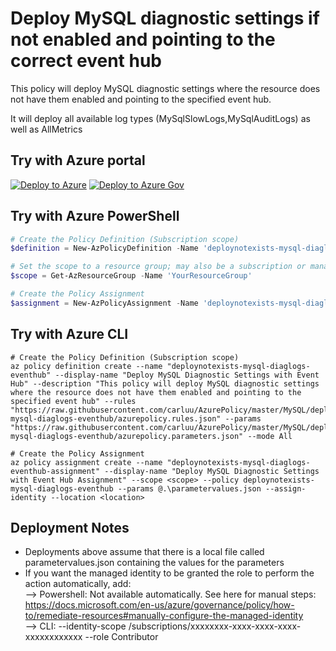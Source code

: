 # Deploy MySQL diagnostic settings if not enabled and pointing to the correct event hub

This policy will deploy MySQL diagnostic settings where the resource does not have them enabled and pointing to the specified event hub.  

It will deploy all available log types (MySqlSlowLogs,MySqlAuditLogs) as well as AllMetrics

## Try with Azure portal

[![Deploy to Azure](http://azuredeploy.net/deploybutton.png)](https://portal.azure.com/?#blade/Microsoft_Azure_Policy/CreatePolicyDefinitionBlade/uri/https%3A%2F%2Fraw.githubusercontent.com%2Fcarluu%2FAzurePolicy%2Fmaster%2FMySQL%2Fdeploynotexists-mysql-diaglogs-eventhub%2Fazurepolicy.json)
[![Deploy to Azure Gov](https://docs.microsoft.com/azure/governance/policy/media/deploy/deployGovbutton.png)](https://portal.azure.us/?#blade/Microsoft_Azure_Policy/CreatePolicyDefinitionBlade/uri/https%3A%2F%2Fraw.githubusercontent.com%2Fcarluu%2FAzurePolicy%2Fmaster%2FMySQL%2Fdeploynotexists-mysql-diaglogs-eventhub%2Fazurepolicy.json)

## Try with Azure PowerShell

````powershell
# Create the Policy Definition (Subscription scope)
$definition = New-AzPolicyDefinition -Name 'deploynotexists-mysql-diaglogs-eventhub' -DisplayName 'Deploy MySQL Diagnostic Settings with Event Hub' -description 'This policy will deploy MySQL diagnostic settings where the resource does not have them enabled and pointing to the specified event hub' -Policy 'https://raw.githubusercontent.com/carluu/AzurePolicy/master/MySQL/deploynotexists-mysql-diaglogs-eventhub/azurepolicy.rules.json' -Parameter 'https://raw.githubusercontent.com/carluu/AzurePolicy/master/MySQL/deploynotexists-mysql-diaglogs-eventhub/azurepolicy.parameters.json' -Mode All

# Set the scope to a resource group; may also be a subscription or management group
$scope = Get-AzResourceGroup -Name 'YourResourceGroup'

# Create the Policy Assignment
$assignment = New-AzPolicyAssignment -Name 'deploynotexists-mysql-diaglogs-eventhub-assignment' -DisplayName 'Deploy MySQL Diagnostic Settings with Event Hub Assignment' -Scope $scope.ResourceId -PolicyDefinition $definition -PolicyParameter .\parametervalues.json -AssignIdentity -Location  $scope.Location
````

## Try with Azure CLI

```cli
# Create the Policy Definition (Subscription scope)
az policy definition create --name "deploynotexists-mysql-diaglogs-eventhub" --display-name "Deploy MySQL Diagnostic Settings with Event Hub" --description "This policy will deploy MySQL diagnostic settings where the resource does not have them enabled and pointing to the specified event hub" --rules "https://raw.githubusercontent.com/carluu/AzurePolicy/master/MySQL/deploynotexists-mysql-diaglogs-eventhub/azurepolicy.rules.json" --params "https://raw.githubusercontent.com/carluu/AzurePolicy/master/MySQL/deploynotexists-mysql-diaglogs-eventhub/azurepolicy.parameters.json" --mode All

# Create the Policy Assignment
az policy assignment create --name "deploynotexists-mysql-diaglogs-eventhub-assignment" --display-name "Deploy MySQL Diagnostic Settings with Event Hub Assignment" --scope <scope> --policy deploynotexists-mysql-diaglogs-eventhub --params @.\parametervalues.json --assign-identity --location <location>
```

## Deployment Notes
- Deployments above assume that there is a local file called parametervalues.json containing the values for the parameters
- If you want the managed identity to be granted the role to perform the action automatically, add:  
--> Powershell: Not available automatically. See here for manual steps: https://docs.microsoft.com/en-us/azure/governance/policy/how-to/remediate-resources#manually-configure-the-managed-identity  
--> CLI: --identity-scope /subscriptions/xxxxxxxx-xxxx-xxxx-xxxx-xxxxxxxxxxxx --role Contributor